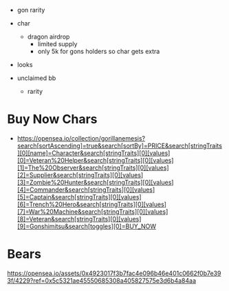 - gon rarity
- char
  - dragon airdrop
    - limited supply
    - only 5k for gons holders so char gets extra
- looks

- unclaimed bb
  - rarity

# Buy Now Chars
- https://opensea.io/collection/gorillanemesis?search[sortAscending]=true&search[sortBy]=PRICE&search[stringTraits][0][name]=Character&search[stringTraits][0][values][0]=Veteran%20Helper&search[stringTraits][0][values][1]=The%20Observer&search[stringTraits][0][values][2]=Supplier&search[stringTraits][0][values][3]=Zombie%20Hunter&search[stringTraits][0][values][4]=Commander&search[stringTraits][0][values][5]=Captain&search[stringTraits][0][values][6]=Trench%20Hero&search[stringTraits][0][values][7]=War%20Machine&search[stringTraits][0][values][8]=Veteran&search[stringTraits][0][values][9]=Gonshimitsu&search[toggles][0]=BUY_NOW

# Bears
https://opensea.io/assets/0x4923017f3b7fac4e096b46e401c0662f0b7e393f/4229?ref=0x5c5321ae45550685308a405827575e3d6b4a84aa
